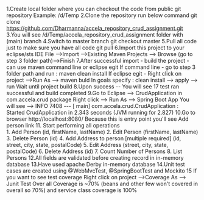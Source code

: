 1.Create local folder where you can checkout the code from public git repository
  Example: /d/Temp
2.Clone the repository run below command
  git clone https://github.com/Dharmanna/accela_repository_crud_assignment.git
3.You will see /d/Temp/accela_repository_crud_assignment folder with (main) branch
4.Switch to master branch
  git checkout master
5.Pull all code just to make sure you have all code
  git pull
6.Import this project to your eclipse/sts IDE
  File -->Import -->Existing Maven Projects --> Browse (go to step 3 folder path)-->Finish
7.After successful import - build the project - can use maven command line or eclipse egit
  If command line - go to step 3 folder path and run : maven clean install
  If eclipse egit -
    Right click on project -->Run As --> maven buld
    In goals specify : clean install --> apply --> run
    Wait until project build
8.Upon success -- You will see 17 test ran successful and build completed
9.Go to Eclipse -->  CrudApplication in com.accela.crud package
  Right click --> Run As --> Spring Boot App
  You will see --> INFO 7408 --- [           main] com.accela.crud.CrudApplication          : Started CrudApplication in 2.343 seconds (JVM running for 2.827)
10.Go to browser
  http://localhost:8080/
  Because this is entry point you'll see Add person link
11. Start performing all operations  
    1.	Add Person (id, firstName, lastName)
    2.	Edit Person (firstName, lastName)
    3.	Delete Person (id)
    4.	Add Address to person [multiple required] (id, street, city, state, postalCode)
    5.	Edit Address (street, city, state, postalCode)
    6.	Delete Address (id)
    7.	Count Number of Persons
    8.	List Persons
12.All fields are validated before creating record in in-memory database
13.Have used apache Derby in-memory database
14.Unit test cases  are created using @WebMvcTest, @SpringBootTest and Mockito
15 If you want to see test coverage
    Right click on project -->Coverage As --> Junit Test
    Over all Coverage is ~70% (beans and other few won't covered in overall so 70%) and service class coverage is 100%
